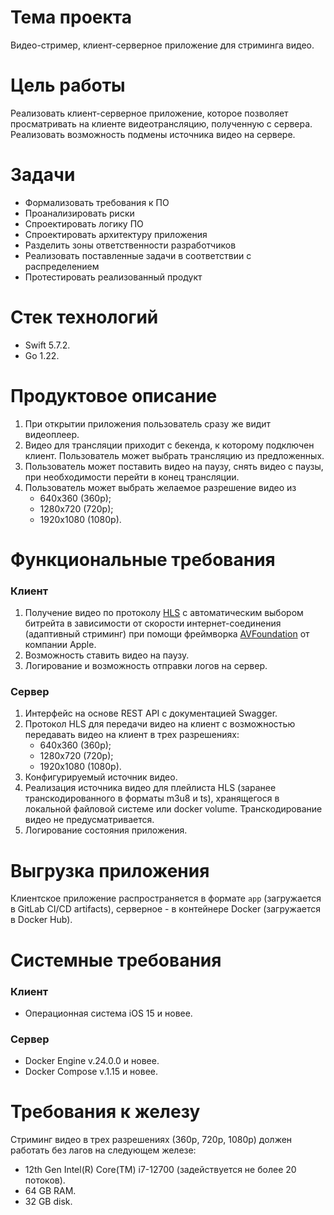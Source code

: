 # Тема проекта
Видео-стример, клиент-серверное приложение для стриминга видео.

# Цель работы
Реализовать клиент-серверное приложение, которое позволяет просматривать на клиенте видеотрансляцию, полученную с сервера. Реализовать возможность подмены источника видео на сервере.

# Задачи
* Формализовать требования к ПО
* Проанализировать риски
* Спроектировать логику ПО
* Спроектировать архитектуру приложения
* Разделить зоны ответственности разработчиков
* Реализовать поставленные задачи в соответствии с распределением
* Протестировать реализованный продукт

# Стек технологий
* Swift 5.7.2.
* Go 1.22.

# Продуктовое описание
1. При открытии приложения пользователь сразу же видит видеоплеер.
2. Видео для трансляции приходит с бекенда, к которому подключен клиент. Пользователь может выбрать трансляцию из предложенных.
3. Пользователь может поставить видео на паузу, снять видео с паузы, при необходимости перейти в конец трансляции.
4. Пользователь может выбрать желаемое разрешение видео из
    - 640x360 (360p);
    - 1280x720 (720p);
    - 1920x1080 (1080p). 

# Функциональные требования
### Клиент
1. Получение видео по протоколу [HLS](https://developer.apple.com/streaming/) с автоматическим выбором битрейта в зависимости от скорости интернет-соединения (адаптивный стриминг) при помощи фреймворка [AVFoundation](https://developer.apple.com/av-foundation/) от компании Apple.
2. Возможность ставить видео на паузу.
3. Логирование и возможность отправки логов на сервер.

### Сервер
1. Интерфейс на основе REST API с документацией Swagger.
2. Протокол HLS для передачи видео на клиент с возможностью передавать видео на клиент в трех разрешениях:
    - 640x360 (360p);
    - 1280x720 (720p);
    - 1920x1080 (1080p).
3. Конфигурируемый источник видео. 
4. Реализация источника видео для плейлиста HLS (заранее транскодированного в форматы m3u8 и ts), хранящегося в локальной файловой системе или docker volume. Транскодирование видео не предусматривается.
5. Логирование состояния приложения.

# Выгрузка приложения
Клиентское приложение распространяется в формате `app` (загружается в GitLab CI/CD artifacts), серверное - в контейнере Docker (загружается в Docker Hub).

# Системные требования
### Клиент
* Операционная система iOS 15 и новее.
### Сервер
* Docker Engine v.24.0.0 и новее.
* Docker Compose v.1.15 и новее.

# Требования к железу
Стриминг видео в трех разрешениях (360p, 720p, 1080p) должен работать без лагов на следующем железе: 
* 12th Gen Intel(R) Core(TM) i7-12700 (задействуется не более 20 потоков).
* 64 GB RAM.
* 32 GB disk.


